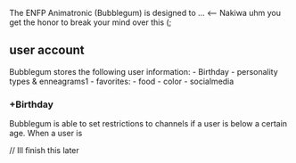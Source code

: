 The ENFP Animatronic (Bubblegum) is designed to ...  <-- Nakiwa uhm you get the honor to break your mind over this (;

<h2>user account</h2>
Bubblegum stores the following user information:
- Birthday
- personality types & enneagrams1
- favorites:
  - food
  - color
- socialmedia 


<h3>+Birthday</h3>
Bubblegum is able to set restrictions to channels if a user is below a certain age. When a user is 

// Ill finish this later

